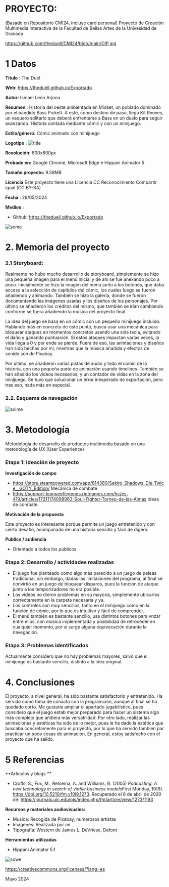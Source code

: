 # PROYECTO: 

(Basado en Repositorio CMI24, incluye card personal)
Proyecto de Creación Multimedia Interactiva de la  Facultad de Bellas Artes de la Univesidad de Granada

https://github.com/theduell/CMI24/blob/main/OIP.jpg



# 1 Datos 



**Titulo** : The Duel

**Web:**   https://theduell.github.io/Exportado

**Autor:**  Ismael León Arjona

**Resumen** : Historia del oeste ambientada en Midset, un poblado dominado por el bandido Bass Pickett. A este, como destino de paso, llega Kit Reeves, un vaquero solitario que deberá enfrentarse a Bass en un duelo para seguir avanzando. Historia contada mediante cómic y con un minijuego.

**Estilo/género:**  Cómic animado con minijuego

**Logotipo** : ![title](https://github.com/theduell/theduell.github.io/blob/main/Titulo6.png?raw=true)

**Resolución:** 800x600px

**Probado en:**   Google Chrome, Microsoft Edge e Hippani Animator 5

**Tamaño proyecto:** 9.58MB 

**Licencia** Este proyecto tiene una Licencia CC Reconocimiento Compartir igual (CC BY-SA)

**Fecha** : 29/05/2024

**Medios** :

- Github: https://theduell.github.io/Exportado


![some](https://github.com/theduell/theduell.github.io/blob/main/vi%C3%B1eta%202.png?raw=true)

# 2. Memoria del proyecto 

### 2.1 Storyboard: 



Realmente no hubo mucho desarrollo de storyboard, simplemente se hizo una pequeña imagen para el menú inicial y de ahí se fue anexando poco a poco.
Inicialmente se hizo la imagen del menú junto a los botones, que daba acceso a la selección de capítulos del cómic, los cuales luego se fueron añadiendo y animando.
También se hizo la galería, donde se fueron documentando las imágenes usadas y los diseños de los personajes.
Por último se añadieron los créditos del mismo, que también se irían cambiando conforme se fuera añadiendo la música del proyecto final.

La idea del juego se basa en un cómic con un pequeño minijuego incluido.
Hablando más en concreto de este punto, busca usar una mecánica para
bloquear ataques en momentos concretos usando una sola tecla,
evitando el daño y ganando puntuación. Si estos ataques impactan varias
veces, la vida llega a 0 y por ende se pierde.
Fuera de eso, las animaciones y diseños han sido hechas por mí, mientras
que la música añadida y efectos de sonido son de Pixabay.

Por último, se añadieron varias pistas de audio y todo el comic de la historia, con una
pequeña parte de animación usando timelines. También se han añadido
los vídeos necesarios, y un contador de vidas en la zona del minijuego. Se tuvo que solucionar un error inesperado de exportación, pero tras eso, nada más en especial.



### 2.2. Esquema de navegación 



![soime](https://github.com/theduell/theduell.github.io/blob/main/Esquema.png?raw=true)







# 3. Metodología

Metodología de desarrollo de productos multimedia basado en una metodología de UX (User Experience)



### Etapa 1: Ideación de proyecto

**Investigación de campo**

- https://store.steampowered.com/app/814380/Sekiro_Shadows_Die_Twice__GOTY_Edition/ Mecánica de combate
- https://support-leagueoflegends.riotgames.com/hc/es-419/articles/17211174098963-Soul-Fighter-Torneo-de-las-Almas Ideas de combate



**Motivación de la propuesta** 

Este  proyecto es interesante porque permite un juego entretenido y con cierto desafío, acompañado de una historia sencilla y fácil de digerir.



**Publico / audiencia**

- Orientado a todos los públicos





### Etapa 2: Desarrollo / actividades realizadas

- El juego fue planteado como algo más parecido a un juego de peleas tradicional, sin embargo, dadas las limitaciones del programa, al final se convirtió en un juego de bloquear disparos, pues la función de ataque junto a los temporizadores no era posible.
- Los vídeos no dieron problemas en su mayoría, simplemente ubicarlos correctamente en la carpeta necesaria y ya.
- Los controles son muy sencillos, tanto en el minijuego como en la función de cómic, por lo que es intuitivo y fácil de comprender.
- El menú también es bastante sencillo, usa distintos botones para vnzar entre ellos, con música implementada y posibilidad de retroceder en cualquier momento, por si surge alguna equivocación durante la navegación.



### Etapa 3: Problemas identificados

Actualmente considero que no hay problemas mayores, salvo que el minijuego es bastante sencillo, distinto a la idea original.



# 4. Conclusiones 

El proyecto, a nivel general, ha sido bastante satisfactorio y entretenido. Ha servido como toma de conacto con la programción, aunque al final se ha quedado corto. Me gustaría ampliar el apartado jugabilístico, pues considero que el juego estab mejor preparado para hacer un sistema algo más complejo que añdiera más versatilidad.
Por otro lado, realizar las animaciones y estéticas ha sido de lo mejor, pues le ha dado la estética que buscaba concretamente para el proyecto, por lo que ha servido también par practicar un poco cosas de animación. 
En general, estoy satisfecho con el proyecto que ha salido.







# 5 Referencias 

**Artículos y blogs ** 

- Crofts, S., Fox, M., Retsema, A. and Williams, B. (2005) *Podcasting: A new technology in search of viable business models*First Monday, 10(9). https://doi.org/10.5210/fm.v10i9.1273. Recuperado el 8 de abril de 2020 de: https://journals.uic.edu/ojs/index.php/fm/article/view/1273/1193

**Recursos y materiales audiovisuales:**

* Musica:  Recogida de Pixabay, numerosos artistas
* Imágenes:  Realizada por mí
* Tipografía: Western de James L. DeVriese, Dafont

**Herramientas utilizadas**

- Hippani Animator 5.1


![sowe](https://github.com/theduell/theduell.github.io/blob/main/Vi%C3%B1eta%203.png?raw=true)


https://creativecommons.org/licenses/?lang=es

Mayo 2024
